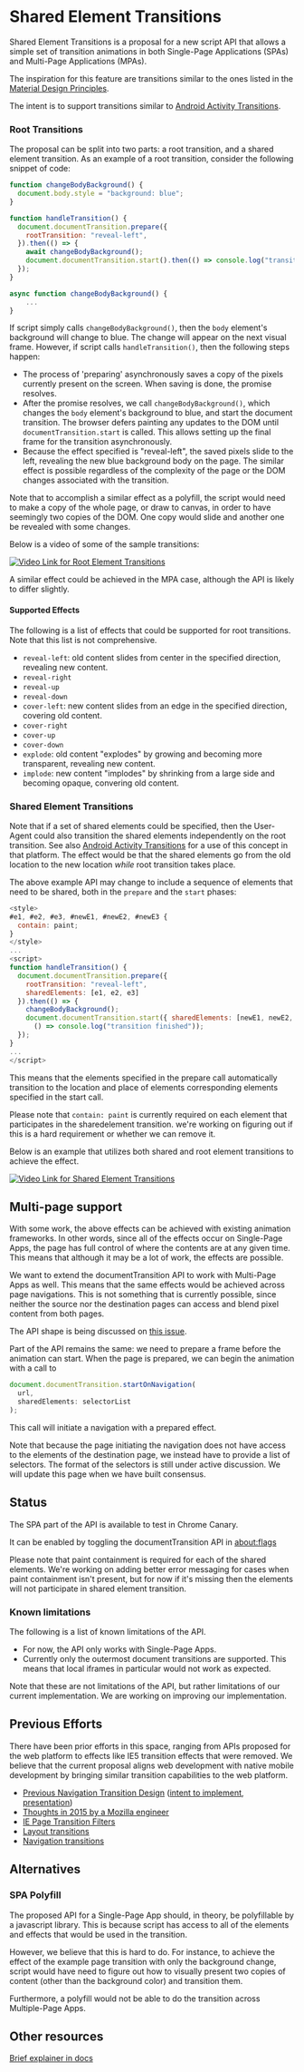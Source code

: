 # Shared Element Transitions

Shared Element Transitions is a proposal for a new script API that allows a
simple set of transition animations in both Single-Page Applications (SPAs) and
Multi-Page Applications (MPAs).

The inspiration for this feature are transitions similar to the ones listed in
the [Material Design Principles](https://material.io/design/motion/the-motion-system.html).

The intent is to support transitions similar to
[Android Activity Transitions](https://developer.android.com/training/transitions/start-activity).

### Root Transitions

The proposal can be split into two parts: a root transition, and a shared
element transition.  As an example of a root transition, consider the following
snippet of code:

```js
function changeBodyBackground() {
  document.body.style = "background: blue";
}

function handleTransition() {
  document.documentTransition.prepare({
    rootTransition: "reveal-left",
  }).then(() => {
    await changeBodyBackground();
    document.documentTransition.start().then(() => console.log("transition finished"));
  });
}

async function changeBodyBackground() {
    ...
}
```

If script simply calls `changeBodyBackground()`, then the `body` element's
background will change to blue. The change will appear on the next visual
frame. However, if script calls `handleTransition()`, then the following steps
happen:

* The process of 'preparing' asynchronously saves a copy of the pixels
  currently present on the screen. When saving is done, the promise resolves.
* After the promise resolves, we call `changeBodyBackground()`, which changes
  the `body` element's background to blue, and start the document transition.
  The browser defers painting any updates to the DOM until
  `documentTransition.start` is called. This allows setting up the final frame
  for the transition asynchronously. 
* Because the effect specified is "reveal-left", the saved pixels slide to the
  left, revealing the new blue background body on the page. The similar effect
  is possible regardless of the complexity of the page or the DOM changes
  associated with the transition.

Note that to accomplish a similar effect as a polyfill, the script would need
to make a copy of the whole page, or draw to canvas, in order to have seemingly
two copies of the DOM. One copy would slide and another one be revealed with
some changes.

Below is a video of some of the sample transitions:

[![Video Link for Root Element Transitions](https://img.youtube.com/vi/0a_cOCatKXM/0.jpg)](https://www.youtube.com/watch?v=0a_cOCatKXM)

A similar effect could be achieved in the MPA case, although the API is likely
to differ slightly.

#### Supported Effects

The following is a list of effects that could be supported for root
transitions. Note that this list is not comprehensive.

* `reveal-left`: old content slides from center in the specified direction,
  revealing new content.
* `reveal-right`
* `reveal-up`
* `reveal-down`
* `cover-left`: new content slides from an edge in the specified direction,
  covering old content.
* `cover-right`
* `cover-up`
* `cover-down`
* `explode`: old content "explodes" by growing and becoming more transparent,
  revealing new content.
* `implode`: new content "implodes" by shrinking from a large side and becoming
  opaque, convering old content.

### Shared Element Transitions

Note that if a set of shared elements could be specified, then the User-Agent
could also transition the shared elements independently on the root transition.
See also [Android Activity Transitions](https://developer.android.com/training/transitions/start-activity)
for a use of this concept in that platform. The effect would be that the shared
elements go from the old location to the new location _while_ root transition takes place.

The above example API may change to include a sequence of elements that need to
be shared, both in the `prepare` and the `start` phases:

```js
<style>
#e1, #e2, #e3, #newE1, #newE2, #newE3 {
  contain: paint;
}
</style>
...
<script>
function handleTransition() {
  document.documentTransition.prepare({
    rootTransition: "reveal-left",
    sharedElements: [e1, e2, e3]
  }).then(() => {
    changeBodyBackground();
    document.documentTransition.start({ sharedElements: [newE1, newE2, newE3] }).then(
      () => console.log("transition finished"));
  });
}
...
</script>
```

This means that the elements specified in the prepare call automatically
transition to the location and place of elements corresponding elements
specified in the start call.

Please note that `contain: paint` is currently required on each element that
participates in the sharedelement transition. we're working on figuring out if
this is a hard requirement or whether we can remove it.

Below is an example that utilizes both shared and root element transitions to
achieve the effect.

[![Video Link for Shared Element Transitions](https://img.youtube.com/vi/K7oVrXlVsgE/0.jpg)](https://www.youtube.com/watch?v=K7oVrXlVsgE)

## Multi-page support

With some work, the above effects can be achieved with existing animation
frameworks. In other words, since all of the effects occur on Single-Page Apps,
the page has full control of where the contents are at any given time. This
means that although it may be a lot of work, the effects are possible.

We want to extend the documentTransition API to work with Multi-Page Apps as
well. This means that the same effects would be achieved across page
navigations. This is not something that is currently possible, since neither
the source nor the destination pages can access and blend pixel content from
both pages.

The API shape is being discussed on [this issue](https://github.com/vmpstr/shared-element-transitions/issues/2).

Part of the API remains the same: we need to prepare a frame before the
animation can start. When the page is prepared, we can begin the animation with
a call to

```js
document.documentTransition.startOnNavigation(
  url,
  sharedElements: selectorList
);
```

This call will initiate a navigation with a prepared effect.

Note that because the page initiating the navigation does not have access to
the elements of the destination page, we instead have to provide a list of
selectors. The format of the selectors is still under active discussion. We
will update this page when we have built consensus.

## Status

The SPA part of the API is available to test in Chrome Canary. 

It can be enabled by toggling the documentTransition API in
[about:flags](chrome://flags/#document-transition)

Please note that paint containment is required for each of the shared elements.
We're working on adding better error messaging for cases when paint containment
isn't present, but for now if it's missing then the elements will not
participate in shared element transition.

### Known limitations

The following is a list of known limitations of the API.

* For now, the API only works with Single-Page Apps.
* Currently only the outermost document transitions are supported. This means
  that local iframes in particular would not work as expected.

Note that these are not limitations of the API, but rather limitations of our
current implementation. We are working on improving our implementation.

## Previous Efforts

There have been prior efforts in this space, ranging from APIs proposed for the
web platform to effects like IE5 transition effects that were removed. We
believe that the current proposal aligns web development with native mobile
development by bringing similar transition capabilities to the web platform.

* [Previous Navigation Transition Design](https://docs.google.com/document/d/17jg1RRL3RI969cLwbKBIcoGDsPwqaEdBxafGNYGwiY4/preview) ([intent to implement](https://groups.google.com/a/chromium.org/forum/#!searchin/blink-dev/intent$20to$20implement$20navigation$20transitions%7Csort:date/blink-dev/lWCtrTynaVk/Bvf4jIeEuPcJ), [presentation](https://youtu.be/v0xRTEf-ytE?t=821))
* [Thoughts in 2015 by a Mozilla engineer](http://www.chrislord.net/2015/04/24/web-navigation-transitions/)
* [IE Page Transition Filters](https://schepp.dev/posts/today-the-trident-era-ends/#page-transition-filters)
* [Layout transitions](https://tabatkins.github.io/specs/layout-transitions/)
* [Navigation transitions](https://github.com/jakearchibald/navigation-transitions)

## Alternatives

### SPA Polyfill

The proposed API for a Single-Page App should, in theory, be polyfillable by a
javascript library. This is because script has access to all of the elements
and effects that would be used in the transition.

However, we believe that this is hard to do. For instance, to achieve the
effect of the example page transition with only the background change, script
would have need to figure out how to visually present two copies of content
(other than the background color) and transition them.

Furthermore, a polyfill would not be able to do the transition across
Multiple-Page Apps.

## Other resources

[Brief explainer in docs](https://docs.google.com/document/d/1UmAL_w5oeoFxrMWiw75ScJDQqYd_a20bOEWfbKhhPi8/edit#heading=h.puannjfvfhee)
